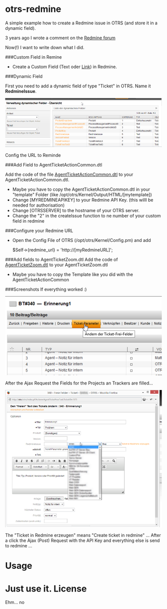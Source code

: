 # otrs-redmine
A simple example how to create a Redmine issue in OTRS (and store it in a dynamic field).

3 years ago I wrote a comment on the [Redmine forum](http://www.redmine.org/boards/2/topics/24573?r=28558)

Now(!) I want to write down what I did.

###Custom Field in Remine
* Create a Custom Field (Text oder [Link](https://github.com/edavis10/redmine_url_custom_field))
 in Redmine.

###Dynamic Field

First you need to add a dynamic field of type "Ticket" in OTRS.
Name it **RedmineIssue**.

![Add DynamicField for RedmineIssue](images/DynamicField.png)

Config the URL to Reminde


###Add Field to AgentTicketActionCommon.dtl

Add the code of the file [AgentTicketActionCommon.dtl](templates/AgentTicketActionCommon.dtl) to your AgentTicketActionCommon.dtl.

* Maybe you have to copy the AgentTicketActionCommon.dtl in your "template" Folder (like /opt/otrs/Kernel/Output/HTML/[mytemplate]) 
* Change [MYREDMINEAPIKEY] to your Redmine API Key. (this willl be needed for authorisation)
* Change [OTRSSERVER] to the hostname of your OTRS server.
* Change the "2" in the createIssue function to ne number of your custom field in redmine

###Configure your Redmine URL
* Open the Config File of OTRS (/opt/otrs/Kernel/Config.pm) and add 

    $Self->{redmine_url} = 'http://[myRedmineURL]';

###Add fields to AgentTicketZoom.dtl
Add the code of [AgentTicketZoom.dtl](templates/AgentTicketZoom.dtl) to your AgentTicketZoom.dtl

* Maybe you have to copy the Template like you did with the AgentTicketActionCommon

###Screenshots
If everything worked :)

![Click on TicketParameter](images/EditTicketParameter.png)

After the Ajax Request the Fields for the Projects an Trackers are filled...

![Project Dropdown and Tracker Dropdowns are filled with the Response of Redmine](images/AddTicketToTicket.png)


The "Ticket in Redmine erzeugen" means "Create ticket in redmine" ... After a click the Ajax (Post) Request with the API Key and everything else is send to redmine ...



Usage
=======
Just use it.
License
=======
Ehm... no

